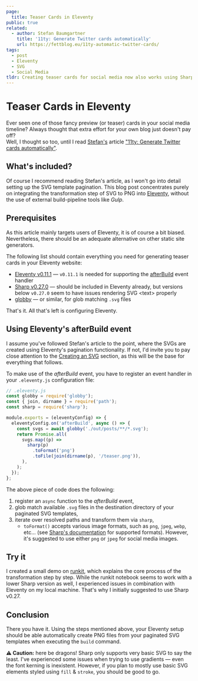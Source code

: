 ```yaml
---
page:
  title: Teaser Cards in Eleventy
public: true
related:
  - author: Stefan Baumgartner
    title: '11ty: Generate Twitter cards automatically'
    url: https://fettblog.eu/11ty-automatic-twitter-cards/
tags:
  - post
  - Eleventy
  - SVG
  - Social Media
tldr: Creating teaser cards for social media now also works using Sharp v0.27 in your Eleventy setup.
---
```


# Teaser Cards in Eleventy

Ever seen one of those fancy preview (or teaser) cards in your social media timeline? Always thought that extra effort for your own blog just doesn't pay off?<br />
Well, I thought so too, until I read [Stefan's](https://fettblog.eu/) article ["11ty: Generate Twitter cards automatically"](https://fettblog.eu/11ty-automatic-twitter-cards/).

## What's included?

Of course I recommend reading Stefan's article, as I won't go into detail setting up the SVG template pagination. This blog post concentrates purely on integrating the transformation step of SVG to PNG into [Eleventy](https://11ty.dev), without the use of external build-pipeline tools like _Gulp_.

## Prerequisites

As this article mainly targets users of Eleventy, it is of course a bit biased. Nevertheless, there should be an adequate alternative on other static site generators.

The following list should contain everything you need for generating teaser cards in your Eleventy website:

- [Eleventy v0.11.1](https://11ty.dev) &mdash; `v0.11.1` is needed for supporting the [afterBuild](https://www.11ty.dev/docs/events/#afterbuild) event handler
- [Sharp v0.27.0](https://sharp.pixelplumbing.com/) &mdash; should be included in Eleventy already, but versions below `v0.27.0` seem to have issues rendering SVG &lt;text&gt; properly
- [globby](https://github.com/sindresorhus/globby#readme) &mdash; or similar, for glob matching `.svg` files

That's it. All that's left is configuring Eleventy.

## Using Eleventy's afterBuild event

I assume you've followed Stefan's article to the point, where the SVGs are created using Eleventy's pagination functionality. If not, I'd invite you to pay close attention to the [Creating an SVG](https://fettblog.eu/11ty-automatic-twitter-cards/#creating-an-svg) section, as this will be the base for everything that follows.

To make use of the _afterBuild_ event, you have to register an event handler in your `.eleventy.js` configuration file:

```js
// .eleventy.js
const globby = require('globby');
const { join, dirname } = require('path');
const sharp = require('sharp');

module.exports = (eleventyConfig) => {
  eleventyConfig.on('afterBuild', async () => {
    const svgs = await globby('./out/posts/**/*.svg');
    return Promise.all(
      svgs.map((p) =>
        sharp(p)
          .toFormat('png')
          .toFile(join(dirname(p), '/teaser.png')),
      ),
    );
  });
};
```

The above piece of code does the following:

1. register an `async` function to the _afterBuild_ event,
1. glob match available `.svg` files in the destination directory of your paginated SVG templates,
1. iterate over resolved paths and transform them via `sharp`,
   - `toFormat()` accepts various image formats, such as `png`, `jpeg`, `webp`, etc... (see [Sharp's documentation](https://sharp.pixelplumbing.com/api-output#toformat) for supported formats). However, it's suggested to use either `png` or `jpeg` for social media images.

## Try it

I created a small demo on [runkit](https://runkit.com/saschazar21/transform-svg-to-png), which explains the core process of the transformation step by step. While the runkit notebook seems to work with a lower Sharp version as well, I experienced issues in combination with Eleventy on my local machine. That's why I initially suggested to use Sharp v0.27.

## Conclusion

There you have it. Using the steps mentioned above, your Eleventy setup should be able automatically create PNG files from your paginated SVG templates when executing the `build` command.

**⚠️ Caution:** here be dragons! Sharp only supports very basic SVG to say the least. I've experienced some issues when trying to use gradients &mdash; even the font kerning is inexistent. However, if you plan to mostly use basic SVG elements styled using `fill` & `stroke`, you should be good to go.
